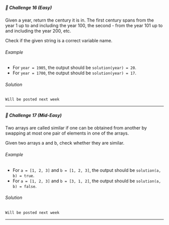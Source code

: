 ##### 🚀 Challenge 16 *(Easy)*
Given a year, return the century it is in. The first century spans from the year 1 up to and including the year 100, the second - from the year 101 up to and including the year 200, etc.

Check if the given string is a correct variable name.
###### Example
- For `year = 1905`, the output should be `solution(year) = 20`.
- For `year = 1700`, the output should be `solution(year) = 17`.

###### Solution
```
Will be posted next week
```
---

##### 🚀 Challenge 17 *(Mid-Easy)*
Two arrays are called similar if one can be obtained from another by swapping at most one pair of elements in one of the arrays.

Given two arrays a and b, check whether they are similar.

###### Example
- For `a = [1, 2, 3]` and `b = [1, 2, 3]`, the output should be `solution(a, b) = true`.
- For `a = [1, 2, 3]` and `b = [3, 1, 2]`, the output should be `solution(a, b) = false`.

###### Solution
```
Will be posted next week
```
---
